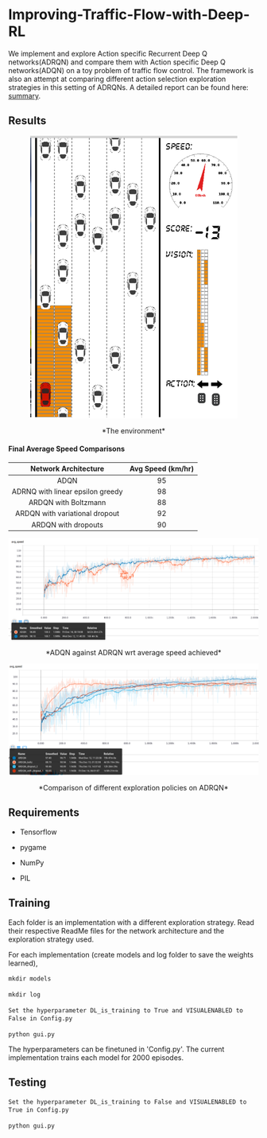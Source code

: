 # Improving-Traffic-Flow-with-Deep-RL

We implement and explore Action specific Recurrent Deep Q networks(ADRQN) and compare them
with Action specific Deep Q networks(ADQN) on a toy problem of traffic flow control. The framework is also an attempt at comparing different action selection exploration strategies in this setting of ADRQNs. A detailed report can be found here: [summary](https://vihang-ag.github.io/pdfs/Project_report.pdf).



## Results
<p align="center">
  <img src="https://github.com/nmtvijay/Improving-Traffic-Flow-with-Deep-RL/blob/master/images/environment.png">
</p>
<p align="center">*The environment*<p align="center">

#### Final Average Speed Comparisons 
|  Network Architecture | Avg Speed (km/hr) | 
|:----------:|:------:|
|  ADQN | 95 |
|  ADRNQ with linear epsilon greedy | 98 |
|  ARDQN with Boltzmann | 88 |
|  ARDQN with variational dropout | 92 |
|  ARDQN with dropouts | 90 |


![network compare](https://github.com/nmtvijay/Improving-Traffic-Flow-with-Deep-RL/blob/master/images/adq_compare.png)
<p align="center">*ADQN against ADRQN wrt average speed achieved*<p align="center">


![policy compare](https://github.com/nmtvijay/Improving-Traffic-Flow-with-Deep-RL/blob/master/images/policy_comparision.png)
<p align="center">*Comparison of different exploration policies on ADRQN*<p align="center">



## Requirements

- Tensorflow

- pygame

- NumPy

- PIL


## Training

Each folder is an implementation with a different exploration strategy. Read their respective ReadMe files for the network architecture and the exploration strategy used.

For each implementation (create models and log folder to save the weights learned),

```
mkdir models

mkdir log

Set the hyperparameter DL_is_training to True and VISUALENABLED to False in Config.py

python gui.py
```

The hyperparameters can be finetuned in 'Config.py'. The current implementation trains each model for 2000 episodes.


## Testing

```
Set the hyperparameter DL_is_training to False and VISUALENABLED to True in Config.py

python gui.py
```


